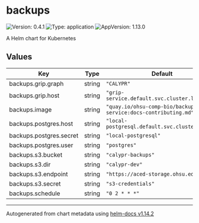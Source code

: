 # backups

![Version: 0.4.1](https://img.shields.io/badge/Version-0.4.1-informational?style=flat-square) ![Type: application](https://img.shields.io/badge/Type-application-informational?style=flat-square) ![AppVersion: 1.13.0](https://img.shields.io/badge/AppVersion-1.13.0-informational?style=flat-square)

A Helm chart for Kubernetes

## Values

| Key | Type | Default | Description |
|-----|------|---------|-------------|
| backups.grip.graph | string | `"CALYPR"` |  |
| backups.grip.host | string | `"grip-service.default.svc.cluster.local"` |  |
| backups.image | string | `"quay.io/ohsu-comp-bio/backup-service:docs-contributing.md"` |  |
| backups.postgres.host | string | `"local-postgresql.default.svc.cluster.local"` |  |
| backups.postgres.secret | string | `"local-postgresql"` |  |
| backups.postgres.user | string | `"postgres"` |  |
| backups.s3.bucket | string | `"calypr-backups"` |  |
| backups.s3.dir | string | `"calypr-dev"` |  |
| backups.s3.endpoint | string | `"https://aced-storage.ohsu.edu"` |  |
| backups.s3.secret | string | `"s3-credentials"` |  |
| backups.schedule | string | `"0 2 * * *"` |  |

----------------------------------------------
Autogenerated from chart metadata using [helm-docs v1.14.2](https://github.com/norwoodj/helm-docs/releases/v1.14.2)
